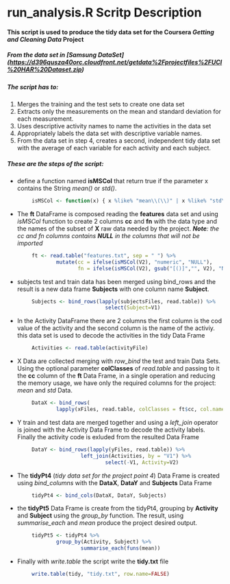
# run_analysis.R Scritp Description


#### This script is used to produce the tidy data set for **the Coursera *Getting and Cleaning Data* Project**


##### From the data set in [Samsung DataSet] (https://d396qusza40orc.cloudfront.net/getdata%2Fprojectfiles%2FUCI%20HAR%20Dataset.zip)

##### The script has to:
1. Merges the training and the test sets to create one data set 
2. Extracts only the measurements on the mean and standard deviation for each measurement. 
3. Uses descriptive activity names to name the activities in the data set
4. Appropriately labels the data set with descriptive variable names. 
5. From the data set in step 4, creates a second, independent tidy data set with the average of each variable for each activity and each subject.


##### These are the steps of the script:

* define a function named **isMSCol** that return true if the parameter x contains the 
String *mean()* or *std()*.

```R
        isMSCol <- function(x) { x %like% "mean\\(\\)" | x %like% "std\\(\\)" }
```

* The **ft** DataFrame is composed reading the **features** data set and using *isMSCol* function to create 2 columns **cc** and **fn** with the data type and the names of the subset of **X** raw data needed by the project.
***Note**: the cc and fn columns contains **NULL** in the columns that will not be imported*

```R
        ft <- read.table("features.txt", sep = " ") %>%
                mutate(cc = ifelse(isMSCol(V2), "numeric", "NULL"),
                       fn = ifelse(isMSCol(V2), gsub("[()]","", V2), "NULL"))   
```

* subjects test and train data has been merged using bind_rows and the result is a 
new data frame **Subjects** with one column name **Subject**.

```R
        Subjects <- bind_rows(lapply(subjectsFiles, read.table)) %>% 
                                select(Subject=V1)
```
* In the Activity DataFrame there  are 2 columns the first column is the cod value
of the activity and the second column is the name of the activiy. this data set is used
to decode the activities in the tidy Data Frame

```R
        Activities <- read.table(activityFile)
```

* X Data are collected merging with *row_bind* the test and train Data Sets. Using the optional
parameter **colClasses** of *read.table* and passing to it the **cc** column of the **ft** Data Frame, in a single operation and reducing the memory usage, we have only the required columns for the project: *mean* and *std* Data.

```R
        DataX <- bind_rows(
                lapply(xFiles, read.table, colClasses = ft$cc, col.names = ft$fn ))
```

* Y train and test data are merged together and using a *left_join* operator is joined with the Activity Data Frame to decode the activity labels. Finally the activity code is exluded from the resulted Data Frame

```R
        DataY <- bind_rows(lapply(yFiles, read.table)) %>%
                        left_join(Activities, by = "V1") %>% 
                                select(-V1, Activity=V2) 
```

* The **tidyPt4** (*tidy data set for the project point 4*) Data Frame is created using *bind_columns* with the **DataX**, **DataY** and **Subjects** Data Frame

```R
        tidyPt4 <- bind_cols(DataX, DataY, Subjects)
```

* the **tidyPt5** Data Frame is create from the tidyPt4, grouping by **Activity** and **Subject** using the *group_by* function. The result, using *summarise_each* and *mean* produce the project desired output.

```R
        tidyPt5 <- tidyPt4 %>%
                group_by(Activity, Subject) %>%
                        summarise_each(funs(mean))
```

* Finally with *write.table* the script write the **tidy.txt** file

```R
        write.table(tidy, "tidy.txt", row.name=FALSE)
```
